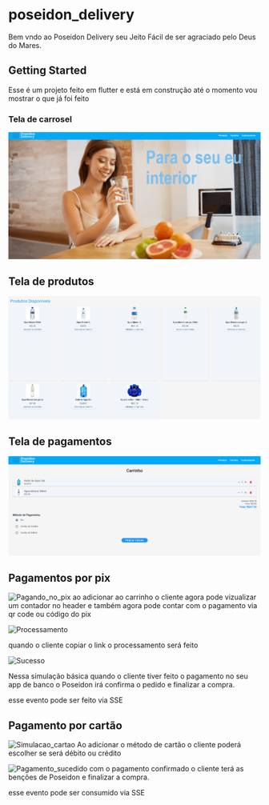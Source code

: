 # poseidon_delivery

Bem vndo ao Poseidon Delivery seu Jeito Fácil de ser agraciado pelo Deus do Mares.

## Getting Started

Esse é um projeto feito em flutter e está em construção até o momento vou mostrar o que já foi feito

### Tela de carrosel

![carrosel](Screenshot_2.png)

## Tela de produtos
![Produtos](Screenshot_3.png)

## Tela de pagamentos

![Pagamentos](Screenshot_4.png)

## Pagamentos por pix

![Pagando_no_pix](https://github.com/user-attachments/assets/865979ad-96d9-4b42-b0ef-1a4597adae1f)
ao adicionar ao carrinho o cliente agora pode vizualizar um contador no header e também agora pode contar com o pagamento via qr code ou código do pix

![Processamento](https://github.com/user-attachments/assets/a8cb1436-e8b4-4913-a3b0-c23c43b19486)

quando o cliente copiar o link o processamento será feito

![Sucesso](https://github.com/user-attachments/assets/d02d78d5-11d9-46d6-9e1b-a712a149261d)

Nessa simulação básica quando o cliente tiver feito o pagamento no seu app de banco o Poseidon irá confirma o pedido e finalizar a compra.

esse evento pode ser feito via SSE

## Pagamento por cartão

![Simulacao_cartao](https://github.com/user-attachments/assets/19f26c1d-a2c2-407e-8e89-3e00e420a043)
Ao adicionar o método de cartão o cliente poderá escolher se será débito ou crédito 

![Pagamento_sucedido](https://github.com/user-attachments/assets/79a626e8-8235-47a6-bfa1-6e263c00f76a)
com o pagamento confirmado o cliente terá as benções de Poseidon e finalizar a compra.

esse evento pode ser consumido via SSE

